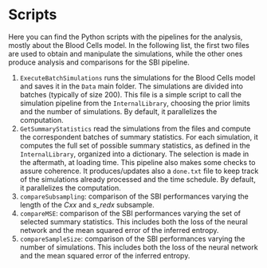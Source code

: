 # Scripts
Here you can find the Python scripts with the pipelines for the analysis, mostly about the Blood Cells model. In the following list, the first two files are used to obtain and manipulate the simulations, while the other ones produce analysis and comparisons for the SBI pipeline. 
1. ```ExecuteBatchSimulations``` runs the simulations for the Blood Cells model and saves it in the ```Data``` main folder. The simulations are divided into batches (typically of size $200$). This file is a simple script to call the simulation pipeline from the ```InternalLibrary```, choosing the prior limits and the number of simulations. By default, it parallelizes the computation. 
2. ```GetSummaryStatistics``` read the simulations from the files and compute the correspondent batches of summary statistics. For each simulation, it computes the full set of possible summary statistics, as defined in the ```InternalLibrary```, organized into a dictionary. The selection is made in the aftermath, at loading time. This pipeline also makes some checks to assure coherence. It produces/updates also a ```done.txt``` file to keep track of the simulations already processed and the time schedule. By default, it parallelizes the computation. 
3. ```compareSubsampling```: comparison of the SBI performances varying the length of the *Cxx* and *s_redx* subsample. 
4. ```compareMSE```: comparison of the SBI performances varying the set of selected summary statistics. This includes both the loss of the neural network and the mean squared error of the inferred entropy. 
5. ```compareSampleSize```: comparison of the SBI performances varying the number of simulations. This includes both the loss of the neural network and the mean squared error of the inferred entropy.
